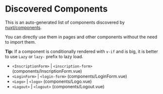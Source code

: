 # Discovered Components

This is an auto-generated list of components discovered by [nuxt/components](https://github.com/nuxt/components).

You can directly use them in pages and other components without the need to import them.

**Tip:** If a component is conditionally rendered with `v-if` and is big, it is better to use `Lazy` or `lazy-` prefix to lazy load.

- `<InscriptionForm>` | `<inscription-form>` (components/InscriptionForm.vue)
- `<LoginForm>` | `<login-form>` (components/LoginForm.vue)
- `<Logo>` | `<logo>` (components/Logo.vue)
- `<Logout>` | `<logout>` (components/Logout.vue)

